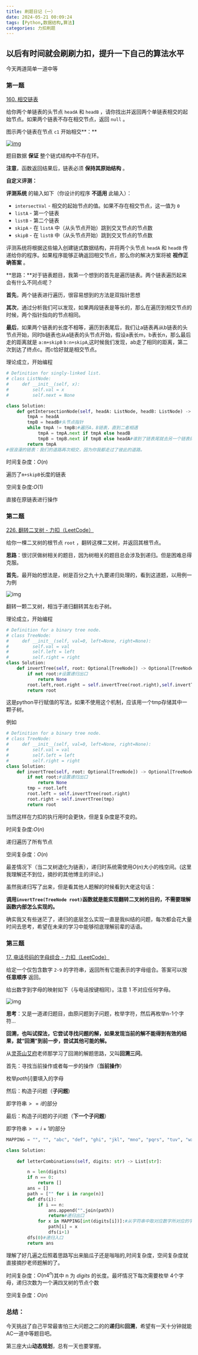 ```yaml
---
title: 刷题日记（一）
date: 2024-05-21 00:09:24
tags: [Python,数据结构,算法]
categories: 力扣刷题
---
```


## 以后有时间就会刷刷力扣，提升一下自己的算法水平

今天两道简单一道中等

### 第一题

[160. 相交链表](https://leetcode.cn/problems/intersection-of-two-linked-lists/)

给你两个单链表的头节点 `headA` 和 `headB` ，请你找出并返回两个单链表相交的起始节点。如果两个链表不存在相交节点，返回 `null` 。

图示两个链表在节点 `c1` 开始相交**：**

[![img](https://jsdelivr.codeqihan.com/gh/Aaaou/Blog-hexo/source/_posts/imgs/img160_statement.png)](https://assets.leetcode-cn.com/aliyun-lc-upload/uploads/2018/12/14/160_statement.png)

题目数据 **保证** 整个链式结构中不存在环。

**注意**，函数返回结果后，链表必须 **保持其原始结构** 。

**自定义评测：**

**评测系统** 的输入如下（你设计的程序 **不适用** 此输入）：

- `intersectVal` - 相交的起始节点的值。如果不存在相交节点，这一值为 `0`
- `listA` - 第一个链表
- `listB` - 第二个链表
- `skipA` - 在 `listA` 中（从头节点开始）跳到交叉节点的节点数
- `skipB` - 在 `listB` 中（从头节点开始）跳到交叉节点的节点数

评测系统将根据这些输入创建链式数据结构，并将两个头节点 `headA` 和 `headB` 传递给你的程序。如果程序能够正确返回相交节点，那么你的解决方案将被 **视作正确答案** 。



**思路：**对于链表题目，我第一个想到的首先是遍历链表。两个链表遍历起来会有什么不同点呢？

**首先**，两个链表进行遍历，很容易想到的方法是双指针思想

**其次**，通过分析我们可以发现，如果两段链表是等长的，那么在遍历到相交节点的时候，两个指针指向的节点相同。

**最后**，如果两个链表的长度不相等，遍历到表尾后，我们让a链表再从b链表的头节点开始，同时b链表也从a链表的头节点开始，假设a表长m，b表长n，那么最后走的距离就是 `a:m+skipB` `b:n+skipA`,这时候我们发现，ab走了相同的距离，第二次到达了终点c。而c恰好就是相交节点。

理论成立，开始编程

```python
# Definition for singly-linked list.
# class ListNode:
#     def __init__(self, x):
#         self.val = x
#         self.next = None

class Solution:
    def getIntersectionNode(self, headA: ListNode, headB: ListNode) -> Optional[ListNode]:
        tmpA = headA
        tmpB = headB#头节点指针
        while tmpA != tmpB:#遍历A，B链表，直到二者相遇
            tmpA = tmpA.next if tmpA else headB
            tmpB = tmpB.next if tmpB else headA#谁到了链表尾就去另一个链表的表头
        return tmpA
#很浪漫的链表：我们的道路再次相交，因为你我都走过了彼此的道路。        
```

时间复杂度：$O(n)$

遍历了`m+skipB`长度的链表

空间复杂度:$O(1)$

直接在原链表进行操作



### 第二题

[226. 翻转二叉树 - 力扣（LeetCode）](https://leetcode.cn/problems/invert-binary-tree/description/)

给你一棵二叉树的根节点 `root` ，翻转这棵二叉树，并返回其根节点。



**思路**：很讨厌做树相关的题目，因为树相关的题目总会涉及到递归。但是困难总得克服。

**首先**，最开始的想法是，树是百分之九十九要递归处理的，看到这道题，以用例一为例

![img](https://jsdelivr.codeqihan.com/gh/Aaaou/Blog-hexo/source/_posts/imgs/imginvert1-tree.jpg)

翻转一颗二叉树，相当于递归翻转其左右子树。

理论成立，开始编程

```python
# Definition for a binary tree node.
# class TreeNode:
#     def __init__(self, val=0, left=None, right=None):
#         self.val = val
#         self.left = left
#         self.right = right
class Solution:
    def invertTree(self, root: Optional[TreeNode]) -> Optional[TreeNode]:
        if not root:#设置递归出口
            return None 
        root.left,root.right = self.invertTree(root.right),self.invertTree(root.left)
        return root
```

这是python平行赋值的写法，如果不使用这个机制，应该用一个tmp存储其中一颗子树。

例如

```python
# Definition for a binary tree node.
# class TreeNode:
#     def __init__(self, val=0, left=None, right=None):
#         self.val = val
#         self.left = left
#         self.right = right
class Solution:
    def invertTree(self, root: Optional[TreeNode]) -> Optional[TreeNode]:
        if not root:#设置递归出口
            return None 
        tmp = root.left
        root.left = self.invertTree(root.right)
        root.right = self.invertTree(tmp)
        return root
```

当然这样在力扣的执行用时会更快，但是复杂度是不变的。

时间复杂度:$O(n)$

递归遍历了所有节点

空间复杂度：$O(n)$

最差情况下（当二叉树退化为链表），递归时系统需使用$O(n)$大小的栈空间。(这里我理解还不到位，摘抄的其他博主的评论。)

虽然我递归写了出来，但是看其他人题解的时候看到大佬这句话：

**调用`invertTree(TreeNode root)`函数就是能实现翻转二叉树的目的，不需要理解函数内部怎么实现的。**

确实我又有些迷茫了，递归的底层怎么实现一直是我纠结的问题，每次都会花大量时间去思考，希望在未来的学习中能够彻底理解前辈的话语。



### 第三题

[17. 电话号码的字母组合 - 力扣（LeetCode）](https://leetcode.cn/problems/letter-combinations-of-a-phone-number/description/)

给定一个仅包含数字 `2-9` 的字符串，返回所有它能表示的字母组合。答案可以按 **任意顺序** 返回。

给出数字到字母的映射如下（与电话按键相同）。注意 1 不对应任何字母。

![img](https://jsdelivr.codeqihan.com/gh/Aaaou/Blog-hexo/source/_posts/imgs/img200px-telephone-keypad2svg.png)

**思考**：又是一道递归题目，由原问题到子问题，枚举字符，然后再枚举n-1个字符...

**回溯，也叫试探法，它尝试寻找问题的解，如果发现当前的解不能得到有效的结果，就“回溯”到前一步，尝试其他可能的解。**

从[灵茶山艾府](https://space.bilibili.com/206214)老师那学习了回溯的解题思路，又叫**回溯三问**。

首先：寻找当前操作或者每一步的操作（**当前操作**）

枚举$path[i]$要填入的字母

然后：构造子问题（**子问题**)

即字符串$>=i$的部分

最后：构造子问题的子问题（**下一个子问题**）

即字符串$>=i+1$的部分

```python
MAPPING = "", "", "abc", "def", "ghi", "jkl", "mno", "pqrs", "tuv", "wxyz"

class Solution:
    
    def letterCombinations(self, digits: str) -> List[str]:

        n = len(digits)
        if n == 0:
            return []
        ans = []
        path = ["" for i in range(n)] 
        def dfs(i):
            if i == n:
                ans.append("".join(path))
                return#递归出口 
            for x in MAPPING[int(digits[i])]:#从字符串中取对应数字所对应的字符
                path[i] = x
                dfs(i+1)  
        dfs(0)#递归入口
        return ans
```

理解了好几遍之后照着思路写出来脑瓜子还是嗡嗡的,时间复杂度，空间复杂度就直接摘抄老师题解的了。

时间复杂度：$O(n4^n)$其中 n 为 $digits$ 的长度。最坏情况下每次需要枚举 4个字母，递归次数为一个满四叉树的节点个数

空间复杂度：$O(n)$



### 总结：

今天挑战了自己平常最害怕三大问题之二的的**递归**和**回溯**，希望有一天十分钟就能AC一道中等题目吧。

第三座大山**动态规划**，总有一天也要掌握。

